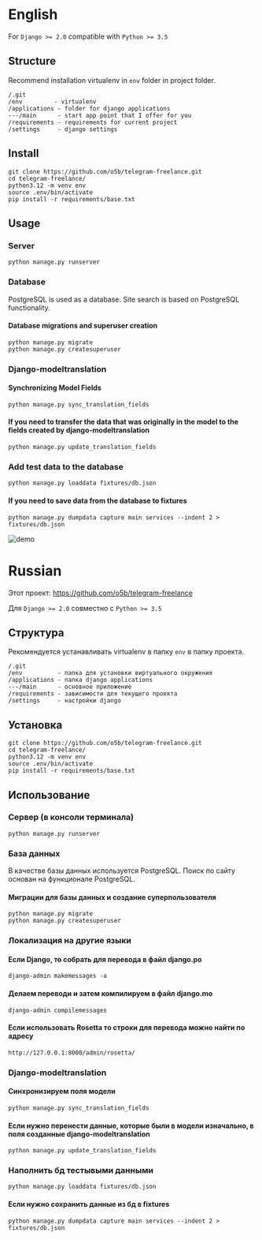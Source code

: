 # English

For `Django >= 2.0` compatible with `Python >= 3.5`

## Structure

Recommend installation virtualenv in `env` folder in project folder.

```
/.git
/env         - virtualenv
/applications - folder for django applications
---/main      - start app point that I offer for you
/requirements - requirements for current project
/settings     - django settings
```

## Install

```
git clone https://github.com/o5b/telegram-freelance.git
cd telegram-freelance/
python3.12 -m venv env
source .env/bin/activate
pip install -r requirements/base.txt
```

## Usage

### Server

```
python manage.py runserver
```

### Database

PostgreSQL is used as a database. Site search is based on PostgreSQL functionality.

#### Database migrations and superuser creation

```
python manage.py migrate
python manage.py createsuperuser
```

### Django-modeltranslation

#### Synchronizing Model Fields

```
python manage.py sync_translation_fields
```

#### If you need to transfer the data that was originally in the model to the fields created by django-modeltranslation

```
python manage.py update_translation_fields
```

### Add test data to the database

```
python manage.py loaddata fixtures/db.json
```

#### If you need to save data from the database to fixtures

```
python manage.py dumpdata capture main services --indent 2 > fixtures/db.json
```

![demo](docs/video/demo_2024-05-08.gif)

# Russian

Этот проект: https://github.com/o5b/telegram-freelance

Для `Django >= 2.0` совместно с `Python >= 3.5`

## Структура

Рекомендуется устанавливать virtualenv в папку `env` в папку проекта.

```
/.git
/env          - папка для установки виртуального окружения
/applications - папка django applications
---/main      - основное приложение
/requirements - зависимости для текущего проекта
/settings     - настройки django
```

## Установка

```
git clone https://github.com/o5b/telegram-freelance.git
cd telegram-freelance/
python3.12 -m venv env
source .env/bin/activate
pip install -r requirements/base.txt
```

## Использование

### Сервер (в консоли терминала)

```
python manage.py runserver
```

### База данных
В качестве базы данных используется PostgreSQL. Поиск по сайту основан на функционале PostgreSQL.

#### Миграции для базы данных и создание суперпользователя

```
python manage.py migrate
python manage.py createsuperuser
```

### Локализация на другие языки

#### Если Django, то собрать для перевода в файл django.po

```
django-admin makemessages -a
```

#### Делаем переводи и затем компилируем в файл django.mo

```
django-admin compilemessages
```

#### Если использовать Rosetta то строки для перевода можно найти по адресу

```
http://127.0.0.1:8000/admin/rosetta/
```

### Django-modeltranslation

#### Синхронизируем поля модели

```
python manage.py sync_translation_fields
```

#### Если нужно перенести данные, которые были в модели изначально, в поля созданные django-modeltranslation

```
python manage.py update_translation_fields
```

### Наполнить бд тестывыми данными

```
python manage.py loaddata fixtures/db.json
```

#### Если нужно сохранить данные из бд в fixtures

```
python manage.py dumpdata capture main services --indent 2 > fixtures/db.json
```
